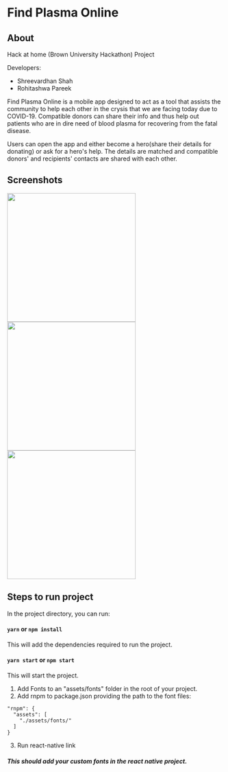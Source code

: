 # Find Plasma Online

## About

Hack at home (Brown University Hackathon) Project

Developers:

- Shreevardhan Shah
- Rohitashwa Pareek

Find Plasma Online is a mobile app designed to act as a tool that assists the community to help each other in the crysis that we are facing today due to COVID-19. Compatible donors can share their info and thus help out patients who are in dire need of blood plasma for recovering from the fatal disease.

Users can open the app and either become a hero(share their details for donating) or ask for a hero's help. The details are matched and compatible donors' and recipients' contacts are shared with each other.

## Screenshots
<img src="docs/ss1.jpg" width="300">
<img src="docs/ss2.jpg" width="300">
<img src="docs/ss3.jpg" width="300">



## Steps to run project

In the project directory, you can run:

#### `yarn` or `npm install`

This will add the dependencies required to run the project.

#### `yarn start` or `npm start`

This will start the project.

1. Add Fonts to an "assets/fonts" folder in the root of your project.
2. Add rnpm to package.json providing the path to the font files:

```
"rnpm": {
  "assets": [
    "./assets/fonts/"
  ]
}
```

3. Run react-native link

##### This should add your custom fonts in the react native project.

